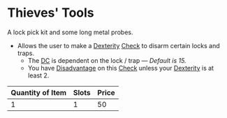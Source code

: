 # Thieves' Tools

A lock pick kit and some long metal probes.

- Allows the user to make a [Dexterity](../../../Player%20Characters/The%20Ability%20Scores/Dexterity.md) [Check](../../../Game%20Procedures/Core%20Procedures/Check.md) to disarm certain locks and traps.
	- The [DC](../../../Game%20Procedures/Core%20Procedures/DC.md) is dependent on the lock / trap — *Default is 15.*
	- You have [Disadvantage](../../../Game%20Procedures/Die%20Rolling%20Mechanics/Disadvantage.md) on this [Check](../../../Game%20Procedures/Core%20Procedures/Check.md) unless your [Dexterity](../../../Player%20Characters/The%20Ability%20Scores/Dexterity.md) is at least 2.

| Quantity of Item |  Slots | Price |
| ---------------- | ------ | ----- |
| 1                | 1      | 50    |
